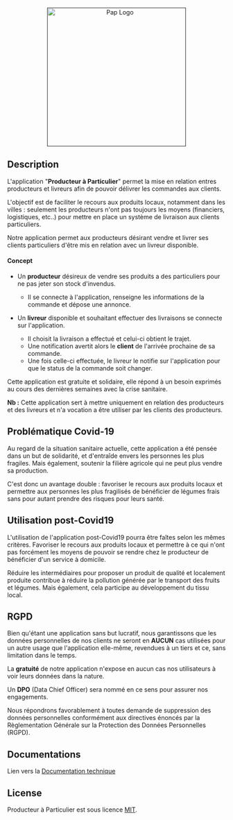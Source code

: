 <p align="center">
  <a href="" target="blank"><img src="../master/docs/res/pap_logo.png" width="320" alt="Pap Logo" /></a>
</p>
  
## Description

L'application "**Producteur à Particulier**" permet la mise en relation entres producteurs et livreurs afin de pouvoir délivrer les commandes aux clients.

L'objectif est de faciliter le recours aux produits locaux, notamment dans les villes : seulement les producteurs n'ont pas toujours les moyens (financiers, logistiques, etc..)
pour mettre en place un système de livraison aux clients particuliers.

Notre application permet aux producteurs désirant vendre et livrer ses clients particuliers d'être mis en relation avec un livreur disponible.

#### Concept

* Un **producteur** désireux de vendre ses produits a des particuliers pour ne pas
jeter son stock d'invendus.

  * Il se connecte à l'application, renseigne les informations de la commande et dépose une annonce.
  
* Un **livreur** disponible et souhaitant effectuer des livraisons se connecte sur l'application.

  * Il choisit la livraison a effectué et celui-ci obtient le trajet.
  * Une notification avertit alors le **client** de l'arrivée prochaine de sa commande.
  * Une fois celle-ci effectuée, le livreur le notifie sur l'application pour que le status de la commande soit changer.
   
Cette application est gratuite et solidaire, elle répond à un besoin exprimés au cours des dernières semaines avec la crise sanitaire.

**Nb :** Cette application sert à mettre uniquement en relation des producteurs et des livreurs et n'a vocation
a être utiliser par les clients des producteurs.

## Problématique Covid-19

Au regard de la situation sanitaire actuelle, cette application a été pensée dans un but de solidarité,
et d'entraîde envers les personnes les plus fragiles. Mais également, soutenir la filière agricole qui ne peut plus vendre sa production.

C'est donc un avantage double : favoriser le recours aux produits locaux et permettre aux personnes les plus fragilisés de bénéficier de légumes frais
sans pour autant prendre des risques pour leurs santé.

## Utilisation post-Covid19

L'utilisation de l'application post-Covid19 pourra être faîtes selon les mêmes critères. 
Favoriser le recours aux produits locaux et permettre à ce qui n'ont pas forcément les moyens de 
pouvoir se rendre chez le producteur de bénéficier d'un service à domicile.

Réduire les intermédiaires pour proposer un produit de qualité et localement produite contribue à réduire la pollution générée
par le transport des fruits et légumes. Mais également, cela participe au développement du tissu local.

## RGPD

Bien qu'étant une application sans but lucratif, nous garantissons que les données personnelles de
nos clients ne seront en **AUCUN** cas utilisées pour un autre usage que l'application elle-même, revendues à un tiers et ce,
sans limitation dans le temps.

La **gratuité** de notre application n'expose en aucun cas nos utilisateurs à voir leurs données
dans la nature.

Un **DPO** (Data Chief Officer) sera nommé en ce sens pour assurer nos engagements. 

Nous répondrons
favorablement à toutes demande de suppression des données personnelles conformément aux directives énoncés par la Règlementation Générale sur
la Protection des Données Personnelles (RGPD).

## Documentations 

Lien vers la [Documentation technique](../master/docs/TECHDOC.md)

## License

Producteur à Particulier est sous licence [MIT](LICENSE).
